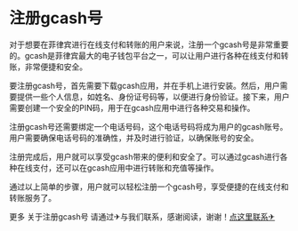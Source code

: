 # 注册gcash号

对于想要在菲律宾进行在线支付和转账的用户来说，注册一个gcash号是非常重要的。gcash是菲律宾最大的电子钱包平台之一，可以让用户进行各种在线支付和转账，非常便捷和安全。

要注册gcash号，首先需要下载gcash应用，并在手机上进行安装。然后，用户需要提供一些个人信息，如姓名、身份证号码等，以便进行身份验证。接下来，用户需要创建一个安全的PIN码，用于在gcash应用中进行各种交易和操作。

注册gcash号还需要绑定一个电话号码，这个电话号码将成为用户的gcash账号。用户需要确保电话号码的准确性，并及时进行验证，以确保账号的安全。

注册完成后，用户就可以享受gcash带来的便利和安全了。可以通过gcash进行各种在线支付，还可以在gcash应用中进行转账和充值等操作。

通过以上简单的步骤，用户就可以轻松注册一个gcash号，享受便捷的在线支付和转账服务了。

更多 关于注册gcash号 请通过✈与我们联系，感谢阅读，谢谢！[点这里联系✈](https://a.k02.cc)